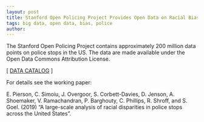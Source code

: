 ```yaml
---
layout: post
title: Stanford Open Policing Project Provides Open Data on Racial Bias in Policing
tags: big data, open data, bias, police
author:
---
```



The Stanford Open Policing Project contains approximately 200 million data points on police stops in the US. The data are made available under the Open Data Commons Attribution License.

[ [DATA CATALOG](https://openpolicing.stanford.edu/data/) ]

For details see the working paper:

E. Pierson, C. Simoiu, J. Overgoor, S. Corbett-Davies, D. Jenson, A. Shoemaker, V. Ramachandran, P. Barghouty, C. Phillips, R. Shroff, and S. Goel. (2019) “A large-scale analysis of racial disparities in police stops across the United States”.
